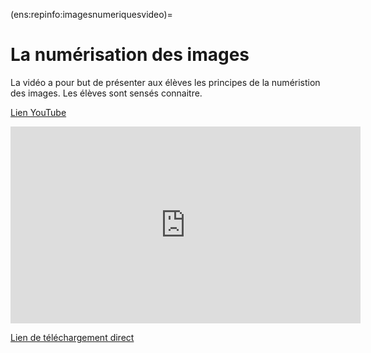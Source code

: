 (ens:repinfo:imagesnumeriquesvideo)=

# La numérisation des images

La vidéo a pour but de présenter aux élèves les principes de la numéristion des images.
Les élèves sont sensés connaitre.

 <a href="https://youtu.be/I4Fg58jO5Mg">Lien YouTube </a>

<iframe width="560" height="315" src="https://www.youtube.com/embed/I4Fg58jO5Mg" title="YouTube video player" frameborder="0" allow="accelerometer; autoplay; clipboard-write; encrypted-media; gyroscope; picture-in-picture; web-share" allowfullscreen></iframe>

 <a href="https://drive.proton.me/urls/N2VWFRW7M0#th2XijI4xvFO">Lien de téléchargement direct</a>

 